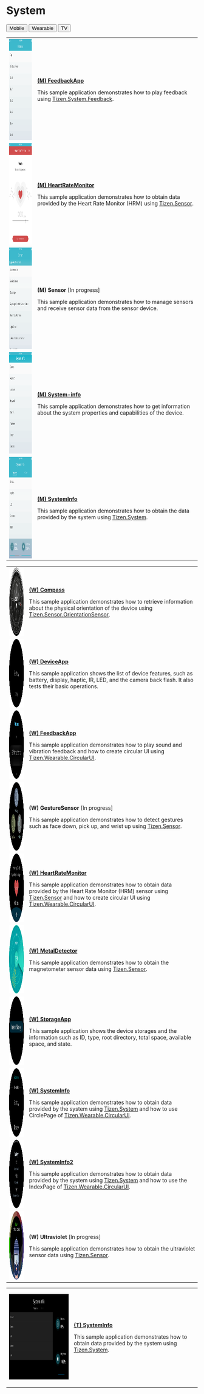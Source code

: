 # System

<!--
For MD:
-->

<link href="../css/dotnet-samples.css" ref="stylesheet">

<!--
for TD:

<style type="text/css">
    Please copy dotnet-samples.css and paste it here
</script>
-->

<div class="sampletab">
<button class="tablinks" onclick="openProfile(event, 'Mobile')" id="defaultOpen">Mobile</button> <button class="tablinks" onclick="openProfile(event, 'Wearable')">Wearable</button> <button class="tablinks" onclick="openProfile(event, 'TV')">TV</button>
</div>

<!-- Tab content -->
<div class="tabcontent" id="Mobile">
<table>
	<tbody>
		<tr>
			<td><img alt="" height="267" src="media/m53feedback.png" width="150"/></td>
			<td>
			<p><a href="https://github.com/Samsung/Tizen-CSharp-Samples/tree/master/Mobile/FeedbackApp" target="_blank"><strong>(M) FeedbackApp</strong></a></p>
			<p>This sample application demonstrates how to play feedback using <a href="https://samsung.github.io/TizenFX/latest/api/Tizen.System.Feedback.html"  target="_blank">Tizen.System.Feedback</a>.</p>
			</td>
		</tr>
		<tr>
			<td><img alt="" height="267" src="media/m27heartratemonitor.png" width="150"/></td>
			<td>
			<p><a href="https://github.com/Samsung/Tizen-CSharp-Samples/tree/master/Mobile/HeartRateMonitor" target="_blank"><strong>(M) HeartRateMonitor</strong></a></p>
			<p>This sample application demonstrates how to obtain data provided by the Heart Rate Monitor (HRM) using <a href="https://samsung.github.io/TizenFX/latest/api/Tizen.Sensor.html" target="_blank">Tizen.Sensor</a>.</p>
			</td>
		</tr>
		<tr>
			<td><img alt="" height="267" src="media/m23sensor.png" width="150"/></td>
			<td>
			<p><strong>(M) Sensor</strong> [In progress]</p>
			<p>This sample application demonstrates how to manage sensors and receive sensor data from the sensor device.</p>
			</td>
		</tr>
		<tr>
			<td><img alt="" height="267" src="media/m4systeminfo.png" width="150"/></td>
			<td>
			<p><a href="https://github.com/Samsung/Tizen-CSharp-Samples/tree/master/Mobile/UI/System-info" target="_blank"><strong>(M) System-info</strong></a></p>
			<p>This sample application demonstrates how to get information about the system properties and capabilities of the device.</p>
			</td>
		</tr>
		<tr>
			<td><img alt="" height="267" src="media/m46systeminfo.png" width="150"/></td>
			<td>
			<p><a href="https://github.com/Samsung/Tizen-CSharp-Samples/tree/master/Mobile/SystemInfo" target="_blank"><strong>(M) SystemInfo</strong></a></p>
			<p>This sample application demonstrates how to obtain the data provided by the system using <a href="https://samsung.github.io/TizenFX/latest/api/Tizen.System.html" target="_blank">Tizen.System</a>.</p>
			</td>
		</tr>
	</tbody>
</table>
</div>

<div class="tabcontent" id="Wearable">
<table>
	<tbody>
		<tr>
			<td><img alt="" height="180" src="media/wcompass.png" width="180"/></td>
			<td>
                        <p><a href="https://github.com/Samsung/Tizen-CSharp-Samples/tree/master/Wearable/Compass" target="_blank"><strong>(W) Compass</strong></a></p>
			<p>This sample application demonstrates how to retrieve information about the physical orientation of the device using <a href="https://samsung.github.io/TizenFX/latest/api/Tizen.Sensor.OrientationSensor.html"  target="_blank">Tizen.Sensor.OrientationSensor</a>.</p>
			</td>
		</tr>
		<tr>
			<td><img alt="" height="180" src="media/w55deviceapp.png" width="180"/></td>
			<td>
			<p><a href="https://github.com/Samsung/Tizen-CSharp-Samples/tree/master/Wearable/DeviceApp" target="_blank"><strong>(W) DeviceApp</strong></a></p>
			<p>This sample application shows the list of device features, such as battery, display, haptic, IR, LED, and the camera back flash. It also tests their basic operations.</p>
			</td>
		</tr>
		<tr>
			<td><img alt="" height="180" src="media/wfeedbackapp.png" width="180"/></td>
			<td>
			<p><a href="https://github.com/Samsung/Tizen-CSharp-Samples/tree/master/Wearable/FeedbackApp" target="_blank"><strong>(W) FeedbackApp</strong></a></p>
			<p>This sample application demonstrates how to play sound and vibration feedback and how to create circular UI using <a href="https://samsung.github.io/Tizen.CircularUI/api/index.html" target="_blank">Tizen.Wearable.CircularUI</a>.</p>
			</td>
		</tr>
		<tr>
			<td><img alt="" height="180" src="media/w70gesturesensor.png" width="180"/></td>
			<td>
			<p><strong>(W) GestureSensor</strong> [In progress]</p>
			<p>This sample application demonstrates how to detect gestures such as face down, pick up, and wrist up using <a href="https://samsung.github.io/TizenFX/latest/api/Tizen.Sensor.html" target="_blank">Tizen.Sensor</a>.</p>
			</td>
		</tr>
		<tr>
			<td><img alt="" height="180" src="media/wheartratemonitor.png" width="180"/></td>
			<td>
			<p><a href="https://github.com/Samsung/Tizen-CSharp-Samples/tree/master/Wearable/HeartRateMonitor" target="_blank"><strong>(W) HeartRateMonitor</strong></a></p>
			<p>This sample application demonstrates how to obtain data provided by the Heart Rate Monitor (HRM) sensor using <a href="https://samsung.github.io/TizenFX/latest/api/Tizen.Sensor.html" target="_blank">Tizen.Sensor</a> and how to create circular UI using <a href="https://samsung.github.io/Tizen.CircularUI/api/index.html" target="_blank">Tizen.Wearable.CircularUI</a>.</p>
			</td>
		</tr>
		<tr>
			<td><img alt="" height="180" src="media/metaldetector.png" width="180"/></td>
			<td>
                        <p><a href="https://github.com/Samsung/Tizen-CSharp-Samples/tree/master/Wearable/MetalDetector" target="_blank"><strong>(W) MetalDetector</strong></a></p>
			<p>This sample application demonstrates how to obtain the magnetometer sensor data using <a href="https://samsung.github.io/TizenFX/latest/api/Tizen.Sensor.html" target="_blank">Tizen.Sensor</a>.</p>
			</td>
		</tr>
		<tr>
			<td><img alt="" height="180" src="media/w54storageapp.png" width="180"/></td>
			<td>
			<p><a href="https://github.com/Samsung/Tizen-CSharp-Samples/tree/master/Wearable/StorageApp" target="_blank"><strong>(W) StorageApp</strong></a></p>
			<p>This sample application shows the device storages and the information such as ID, type, root directory, total space, available space, and state.</p>
			</td>
		</tr>
		<tr>
			<td><img alt="" height="180" src="media/wsystemInfo.png" width="180"/></td>
			<td>
                        <p><a href="https://github.com/Samsung/Tizen-CSharp-Samples/tree/master/Wearable/SystemInfo" target="_blank"><strong>(W) SystemInfo</strong></a></p>
			<p>This sample application demonstrates how to obtain data provided by the system using <a href="https://samsung.github.io/TizenFX/latest/api/Tizen.System.html" target="_blank">Tizen.System</a> and how to use CirclePage of <a href="https://samsung.github.io/Tizen.CircularUI/api/index.html" target="_blank">Tizen.Wearable.CircularUI</a>.</p>
			</td>
		</tr>
		<tr>
			<td><img alt="" height="180" src="media/w36systeminfo2.png" width="180"/></td>
			<td>
                        <p><a href="https://github.com/Samsung/Tizen-CSharp-Samples/tree/master/Wearable/SystemInfo2/SystemInfo2" target="_blank"><strong>(W) SystemInfo2</strong></a></p>
			<p>This sample application demonstrates how to obtain data provided by the system using <a href="https://samsung.github.io/TizenFX/latest/api/Tizen.System.html" target="_blank">Tizen.System</a> and how to use the IndexPage of <a href="https://samsung.github.io/Tizen.CircularUI/api/index.html" target="_blank">Tizen.Wearable.CircularUI</a>.</p>
			</td>
		</tr>
		<tr>
			<td><img alt="" height="180" src="media/w71ultraviolet.png" width="180"/></td>
			<td>
                        <p><strong>(W) Ultraviolet</strong> [In progress]</p>
			<p>This sample application demonstrates how to obtain the ultraviolet sensor data using <a href="https://samsung.github.io/TizenFX/latest/api/Tizen.Sensor.html" target="_blank">Tizen.Sensor</a>.</p>
			</td>
		</tr>
	</tbody>
</table>
</div>

<div class="tabcontent" id="TV">
<table>
	<tbody>
		<tr>
			<td>
			<p><img alt="" height="225" src="media/tv20systeminfo.png" width="400" /></p>
			</td>
			<td>
			<p><a href="https://github.com/Samsung/Tizen-CSharp-Samples/tree/master/TV/SystemInfo" target="_blank"><strong>(T) SystemInfo</strong></a></p>
			<p>This sample application demonstrates how to obtain data provided by the system using <a href="https://samsung.github.io/TizenFX/latest/api/Tizen.System.html" target="_blank">Tizen.System</a>.</p>
			</td>
		</tr>
	</tbody>
</table>
</div>

<!--
For MD:
-->
<script src="../js/dotnet-samples.js"></script>

<!--
for TD:

<script>
  Please copy dotnet-samples.js and paste it here
</script>
-->


